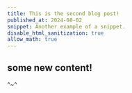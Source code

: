 ```yaml
---
title: This is the second blog post!
published_at: 2024-08-02
snippet: Another example of a snippet.
disable_html_sanitization: true
allow_math: true
---
```



## some new content!

^~^